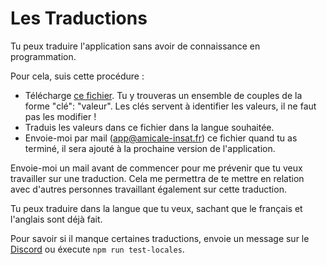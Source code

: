 # Les Traductions

Tu peux traduire l'application sans avoir de connaissance en programmation.

Pour cela, suis cette procédure :
 * Télécharge [ce fichier](../locales/fr.json). Tu y trouveras un ensemble de couples de la forme "clé": "valeur". Les clés servent à identifier les valeurs, il ne faut pas les modifier !
 * Traduis les valeurs dans ce fichier dans la langue souhaitée.
 * Envoie-moi par mail ([app@amicale-insat.fr](mailto:app@amicale-insat.fr)) ce fichier quand tu as terminé, il sera ajouté à la prochaine version de l'application.

Envoie-moi un mail avant de commencer pour me prévenir que tu veux travailler sur une traduction. Cela me permettra de te mettre en relation avec d'autres personnes travaillant également sur cette traduction.

Tu peux traduire dans la langue que tu veux, sachant que le français et l'anglais sont déjà fait.

Pour savoir si il manque certaines traductions, envoie un message sur le
[Discord](https://discord.gg/W8MeTec) ou éxecute `npm run test-locales`.
